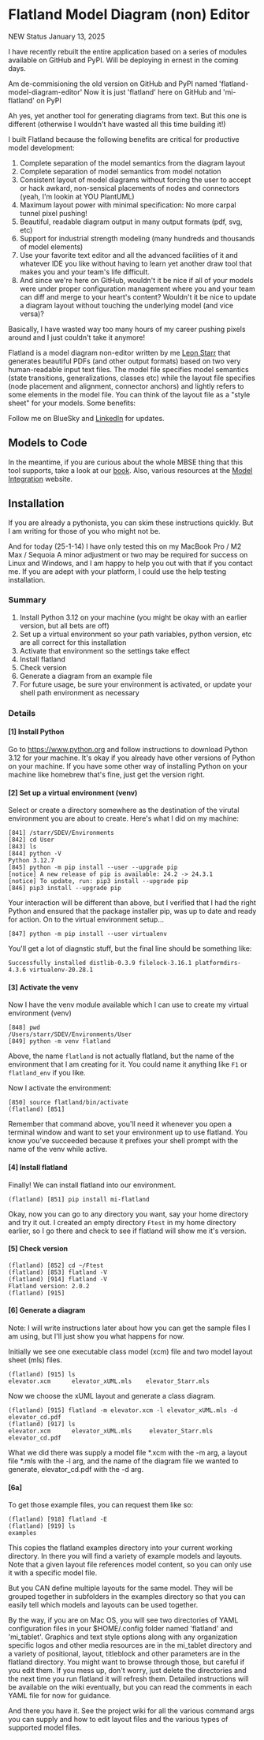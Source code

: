 # Flatland Model Diagram (non) Editor

NEW Status January 13, 2025

I have recently rebuilt the entire application based on a series of modules available on GitHub and PyPI. 
Will be deploying in ernest in the coming days.

Am de-commisioning the old version on GitHub and PyPI named 'flatland-model-diagram-editor'
Now it is just 'flatland' here on GitHub and 'mi-flatland' on PyPI

Ah yes, yet another tool for generating diagrams from text. But this one is different (otherwise I wouldn't have wasted all this time building it!)

I built Flatland because the following benefits are critical for productive model development:

1. Complete separation of the model semantics from the diagram layout
2. Complete separation of model semantics from model notation
3. Consistent layout of model diagrams without forcing the user to accept or hack awkard, non-sensical placements of nodes and connectors (yeah, I'm lookin at YOU PlantUML)
4. Maximum layout power with minimal specification:  No more carpal tunnel pixel pushing!
5. Beautiful, readable diagram output in many output formats (pdf, svg, etc)
6. Support for industrial strength modeling (many hundreds and thousands of model elements)
7. Use your favorite text editor and all the advanced facilities of it and whatever IDE you like without having to learn yet another draw tool that makes you and your team's life difficult.
8. And since we're here on GitHub, wouldn't it be nice if all of your models were under proper configuration management where you and your team can diff and merge to your heart's content? Wouldn't it be nice to update a diagram layout without touching the underlying model (and vice versa)?

Basically, I have wasted way too many hours of my career pushing pixels around and I just couldn't take it anymore!

Flatland is a model diagram non-editor written by me [Leon Starr](mailto:leon_starr@modelint.com) that generates
beautiful PDFs (and other output formats) based on two very
human-readable input text files. The model file specifies model semantics
(state transitions, generalizations, classes etc)
while the layout file specifies (node placement and alignment, connector anchors) and lightly refers to some elements
in the model file. You can think of the layout file as a "style sheet" for your models.
Some benefits:

Follow me on BlueSky and [LinkedIn](https://linkedin.com/in/modelint) for updates.

## Models to Code

In the meantime, if you are curious about the whole MBSE thing that this tool supports, take a look at our [book](https://modelstocode.com).
Also, various resources at the [Model Integration](https://modelint.com/mbse) website.

## Installation

If you are already a pythonista, you can skim these instructions quickly. But I am writing for
those of you who might not be.

And for today (25-1-14) I have only tested this on my MacBook Pro / M2 Max / Sequoia
A minor adjustment or two may be required for success on Linux and Windows, and I am happy to help you out with that
if you contact me. If you are adept with your platform, I could use the help testing installation.

### Summary

1. Install Python 3.12 on your machine (you might be okay with an earlier version, but all bets are off)
2. Set up a virtual environment so your path variables, python version, etc are all correct for this installation
3. Activate that environment so the settings take effect
4. Install flatland
5. Check version
6. Generate a diagram from an example file
7. For future usage, be sure your environment is activated, or update your shell path environment as necessary

### Details

#### [1] Install Python
Go to https://www.python.org and follow instructions to download Python 3.12 for your machine. It's okay if you already have other versions of Python on your machine. If you have some other way of installing Python on your machine like homebrew that's fine, just get the version right.

#### [2] Set up a virtual environment (venv)
Select or create a directory somewhere as the destination of the virutal environment you are about to create. Here's what I did on my machine:
```
[841] /starr/SDEV/Environments
[842] cd User
[843] ls
[844] python -V
Python 3.12.7
[845] python -m pip install --user --upgrade pip
[notice] A new release of pip is available: 24.2 -> 24.3.1
[notice] To update, run: pip3 install --upgrade pip
[846] pip3 install --upgrade pip
```
Your interaction will be different than above, but I verified that I had the right
Python and ensured that the package installer pip, was up to date and ready for action.
On to the virtual environment setup...
```
[847] python -m pip install --user virtualenv
```
You'll get a lot of diagnstic stuff, but the final line should be something like:
```
Successfully installed distlib-0.3.9 filelock-3.16.1 platformdirs-4.3.6 virtualenv-20.28.1
```
#### [3] Activate the venv
Now I have the venv module available which I can use to create my virtual environment (venv)
```
[848] pwd
/Users/starr/SDEV/Environments/User
[849] python -m venv flatland
```
Above, the name `flatland` is not actually flatland, but the name of the environment that I am creating for it. You could name it anything like `F1` or `flatland_env` if you like.

Now I activate the environment:
```
[850] source flatland/bin/activate
(flatland) [851]
```
Remember that command above, you'll need it whenever you open a terminal window and want to set your environment up to use flatland. You know you've succeeded because it prefixes your shell prompt with the name of the venv while active.

#### [4] Install flatland

Finally! We can install flatland into our environment.
```
(flatland) [851] pip install mi-flatland
```
Okay, now you can go to any directory you want, say your home directory and try it out.
I created an empty directory `Ftest` in my home directory earlier, so I go there and
check to see if flatland will show me it's version.

#### [5] Check version
```
(flatland) [852] cd ~/Ftest
(flatland) [853] flatland -V
(flatland) [914] flatland -V
Flatland version: 2.0.2
(flatland) [915] 
```

#### [6] Generate a diagram
Note: I will write instructions later about how you can get the sample files I am using, but I'll just show you what happens for now.

Initially we see one executable class model (xcm) file and two 
model layout sheet (mls) files.
```
(flatland) [915] ls
elevator.xcm      elevator_xUML.mls    elevator_Starr.mls
```
Now we choose the xUML layout and generate a class diagram.
```
(flatland) [915] flatland -m elevator.xcm -l elevator_xUML.mls -d elevator_cd.pdf
(flatland) [917] ls
elevator.xcm      elevator_xUML.mls     elevator_Starr.mls   elevator_cd.pdf
```
What we did there was supply a model file *.xcm with the -m arg, a layout file *.mls with the -l arg, and the name of the diagram file we wanted to generate, elevator_cd.pdf with the -d arg.

#### [6a]
To get those example files, you can request them like so:
```
(flatland) [918] flatland -E
(flatland) [919] ls
examples
```
This copies the flatland examples directory into your current working directory. In there
you will find a variety of example models and layouts. Note that a given layout file
references model content, so you can only use it with a specific model file.

But you CAN define multiple layouts for the same model. They will be grouped together in subfolders in the examples directory so that you can easily tell which models and layouts can be used together.

By the way, if you are on Mac OS, you will see two directories of YAML configuration files in your $HOME/.config folder named 'flatland' and 'mi_tablet'. Graphics and text style options along with any organization specific logos and other media resources are in the mi_tablet directory and 
a variety of positional, layout, titleblock and other parameters are in the flatland directory.  You might want to browse through those, but careful if you edit them.  If you mess up, don't worry, just delete the directories and the next time you run flatland it will refresh them. Detailed instructions will be available on the wiki eventually, but you can read the comments in each YAML file for now for guidance.

And there you have it.  See the project wiki for all the various command args you can supply and how to edit layout files and the various types of supported model files.